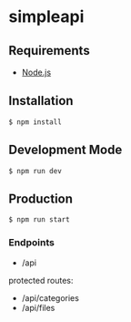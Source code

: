 # simpleapi

## Requirements
- [Node.js](https://nodejs.org/en/)

## Installation 

```
$ npm install

```
## Development Mode

```
$ npm run dev

```

## Production

```
$ npm run start

```

### Endpoints

-  /api

protected routes:

-  /api/categories
-  /api/files